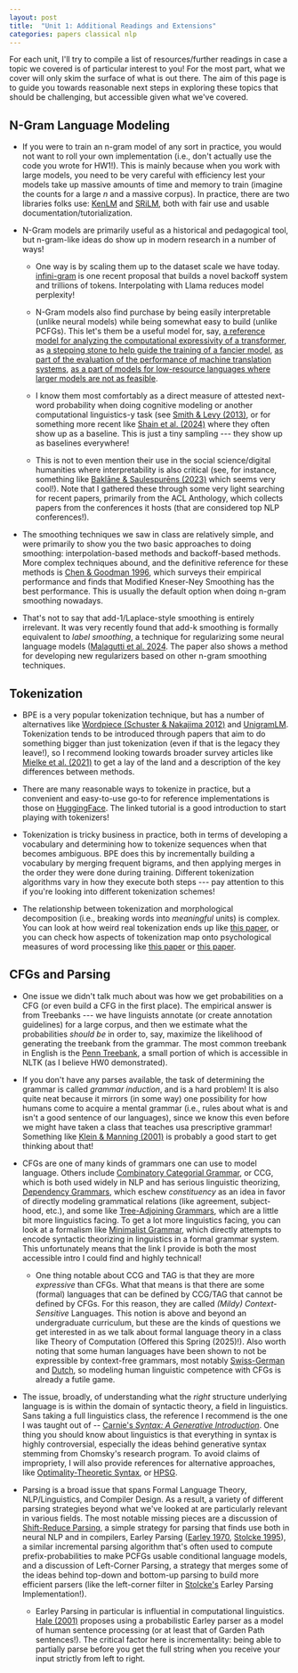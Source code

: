 ```yaml
---
layout: post
title:  "Unit 1: Additional Readings and Extensions"
categories: papers classical nlp
---
```


For each unit, I'll try to compile a list of resources/further readings in case a topic we covered is of particular interest to you! For the most part, what we cover will only skim the surface of what is out there. The aim of this page is to guide you towards reasonable next steps in exploring these topics that should be challenging, but accessible given what we've covered.

## N-Gram Language Modeling

* If you were to train an n-gram model of any sort in practice, you would not want to roll your own implementation (i.e., don't actually use the code you wrote for HW1!). This is mainly because when you work with large models, you need to be very careful with efficiency lest your models take up massive amounts of time and memory to train (imagine the counts for a large $n$ and a massive corpus). In practice, there are two libraries folks use: [KenLM](https://kheafield.com/code/kenlm/) and [SRiLM](https://www.sri.com/platform/srilm/), both with fair use and usable documentation/tutorialization.

* N-Gram models are primarily useful as a historical and pedagogical tool, but n-gram-like ideas do show up in modern research in a number of ways!
    
    * One way is by scaling them up to the dataset scale we have today. [infini-gram](https://arxiv.org/pdf/2401.17377) is one recent proposal that builds a novel backoff system and trillions of tokens. Interpolating with Llama reduces model perplexity!

    * N-Gram models also find purchase by being easily interpretable (unlike neural models) while being somewhat easy to build (unlike PCFGs). This let's them be a useful model for, say, [a reference model for analyzing the computational expressivity of a transformer](https://aclanthology.org/2024.naacl-long.381/), as [a stepping stone to help guide the training of a fancier model](https://aclanthology.org/N19-1330), [as part of the evaluation of the performance of machine translation systems](https://aclanthology.org/P02-1040.pdf), [as a part of models for low-resource languages where larger models are not as feasible](https://aclanthology.org/2024.findings-acl.13.pdf).

    * I know them most comfortably as a direct measure of attested next-word probability when doing cognitive modeling or another computational linguistics-y task (see [Smith \& Levy (2013)](https://www.sciencedirect.com/science/article/pii/S0010027713000413), or for something more recent like [Shain et al. (2024)](https://www.pnas.org/doi/abs/10.1073/pnas.2307876121) where they often show up as a baseline. This is just a tiny sampling --- they show up as baselines everywhere!

    * This is not to even mention their use in the social science/digital humanities where interpretability is also critical (see, for instance, something like [Baklāne \& Saulespurēns (2023)](https://journals.uio.no/dhnbpub/article/view/10664) which seems very cool!). Note that I gathered these through some very light searching for recent papers, primarily from the ACL Anthology, which collects papers from the conferences it hosts (that are considered top NLP conferences!). 

* The smoothing techniques we saw in class are relatively simple, and were primarily to show you the two basic approaches to doing smoothing: interpolation-based methods and backoff-based methods. More complex techniques abound, and the definitive reference for these methods is [Chen & Goodman 1996](https://aclanthology.org/P96-1041/), which surveys their empirical performance and finds that Modified Kneser-Ney Smoothing has the best performance. This is usually the default option when doing n-gram smoothing nowadays. 

* That's not to say that add-1/Laplace-style smoothing is entirely irrelevant. It was very recently found that add-k smoothing is formally equivalent to *label smoothing*, a technique for regularizing some neural language models ([Malagutti et al. 2024](https://aclanthology.org/2024.naacl-long.382/). The paper also shows a method for developing new regularizers based on other n-gram smoothing techniques. 

## Tokenization

* BPE is a very popular tokenization technique, but has a number of alternatives like [Wordpiece (Schuster & Nakajima 2012)](https://ieeexplore.ieee.org/document/6289079) and [UnigramLM](https://arxiv.org/pdf/2408.11443). Tokenization tends to be introduced through papers that aim to do something bigger than just tokenization (even if that is the legacy they leave!), so I recommend looking towards broader survey articles like [Mielke et al. (2021)](https://arxiv.org/pdf/2112.10508) to get a lay of the land and a description of the key differences between methods.

* There are many reasonable ways to tokenize in practice, but a convenient and easy-to-use go-to for reference implementations is those on [HuggingFace](https://huggingface.co/learn/nlp-course/en/chapter2/4). The linked tutorial is a good introduction to start playing with tokenizers!

* Tokenization is tricky business in practice, both in terms of developing a vocabulary and determining how to tokenize sequences when that becomes ambiguous. BPE does this by incrementally building a vocabulary by merging frequent bigrams, and then applying merges in the order they were done during training. Different tokenization algorithms vary in how they execute both steps --- pay attention to this if you're looking into different tokenization schemes!

* The relationship between tokenization and morphological decomposition (i.e., breaking words into *meaningful* units) is complex. You can look at how weird real tokenization ends up like [this paper](https://arxiv.org/abs/2404.13292), or you can check how aspects of tokenization map onto psychological measures of word processing like [this paper](https://aclanthology.org/2023.emnlp-main.272/) or [this paper](https://aclanthology.org/2023.findings-emnlp.752.pdf).

## CFGs and Parsing

* One issue we didn't talk much about was how we get probabilities on a CFG (or even build a CFG in the first place). The empirical answer is from Treebanks --- we have linguists annotate (or create annotation guidelines) for a large corpus, and then we estimate what the probabilities *should be* in order to, say, maximize the likelihood of generating the treebank from the grammar. The most common treebank in English is the [Penn Treebank](https://catalog.ldc.upenn.edu/LDC99T42), a small portion of which is accessible in NLTK (as I believe HW0 demonstrated). 

* If you don't have any parses available, the task of determining the grammar is called *grammar induction*, and is a hard problem! It is also quite neat because it mirrors (in some way) one possibility for how humans come to acquire a mental grammar (i.e., rules about what is and isn't a good sentence of our languages), since we know this even before we might have taken a class that teaches usa prescriptive grammar! Something like [Klein & Manning (2001)](https://nlp.stanford.edu/pubs/klein_and_manning-distributional_phrase_structure_induction-CoNLL_2001.pdf) is probably a good start to get thinking about that!

* CFGs are one of many kinds of grammars one can use to model language. Others include [Combinatory Categorial Grammar](https://web.stanford.edu/~jurafsky/slp3/E.pdf), or CCG, which is both used widely in NLP and has serious linguistic theorizing, [Dependency Grammars](https://web.stanford.edu/~jurafsky/slp3/19.pdf), which eschew *constituency* as an idea in favor of directly modeling grammatical relations (like agreement, subject-hood, etc.), and some like [Tree-Adjoining Grammars](https://www.ling.upenn.edu/~kroch/courses/lx550/readings/joshi_TAG_intro.pdf), which are a little bit more linguistics facing. To get a lot more linguistics facing, you can look at a formalism like [Minimalist Grammar](https://lingbuzz.net/lingbuzz/005855), which directly attempts to encode syntactic theorizing in linguistics in a formal grammar system. This unfortunately means that the link I provide is both the most accessible intro I could find and highly technical!

    * One thing notable about CCG and TAG is that they are more *expressive* than CFGs. What that means is that there are some (formal) languages that can be defined by CCG/TAG that cannot be defined by CFGs. For this reason, they are called *(Mildy) Context-Sensitive* Languages. This notion is above and beyond an undergraduate curriculum, but these are the kinds of questions we get interested in as we talk about formal language theory in a class like Theory of Computation (Offered this Spring (2025)!). Also worth noting that some human languages have been shown to not be expressible by context-free grammars, most notably [Swiss-German](https://www.eecs.harvard.edu/~shieber/Biblio/Papers/shieber85.pdf) and [Dutch](https://web.stanford.edu/~bresnan/bresnan.kaplan.peters.zaenen.LI.1982.pdf), so modeling human linguistic competence with CFGs is already a futile game. 

* The issue, broadly, of understanding what the *right* structure underlying language is is within the domain of syntactic theory, a field in linguistics. Sans taking a full linguistics class, the reference I recommend is the one I was taught out of -- [Carnie's *Syntax: A Generative Introduction*](https://www.wiley.com/en-es/Syntax%3A+A+Generative+Introduction%2C+4th+Edition-p-9781119569237). One thing you should know about linguistics is that everything in syntax is highly controversial, especially the ideas behind generative syntax stemming from Chomsky's research program. To avoid claims of impropriety, I will also provide references for alternative approaches, like [Optimality-Theoretic Syntax](https://mitpress.mit.edu/9780262621380/optimality-theoretic-syntax/), or [HPSG](https://press.uchicago.edu/ucp/books/book/chicago/H/bo3618318.html).

* Parsing is a broad issue that spans Formal Language Theory, NLP/Linguistics, and Compiler Design. As a result, a variety of different parsing strategies beyond what we've looked at are particularly relevant in various fields. The most notable missing pieces are a discussion of [Shift-Reduce Parsing](https://www.eecs.harvard.edu/~shieber/Biblio/Papers/infer.pdf), a simple strategy for parsing that finds use both in neural NLP and in compilers, Earley Parsing ([Earley 1970](https://dl.acm.org/doi/10.1145/362007.362035), [Stolcke 1995](https://aclanthology.org/J95-2002/)), a similar incremental parsing algorithm that's often used to compute prefix-probabilities to make PCFGs usable conditional language models, and a discussion of Left-Corner Parsing, a strategy that merges some of the ideas behind top-down and bottom-up parsing to build more efficient parsers (like the left-corner filter in [Stolcke's](https://aclanthology.org/J95-2002/) Earley Parsing Implementation!). 
   
    * Earley Parsing in particular is influential in computational linguistics. [Hale (2001)](https://aclanthology.org/N01-1021/) proposes using a probabilistic Earley parser as a model of human sentence processing (or at least that of Garden Path sentences!). The critical factor here is incrementality: being able to partially parse before you get the full string when you receive your input strictly from left to right. 
  
